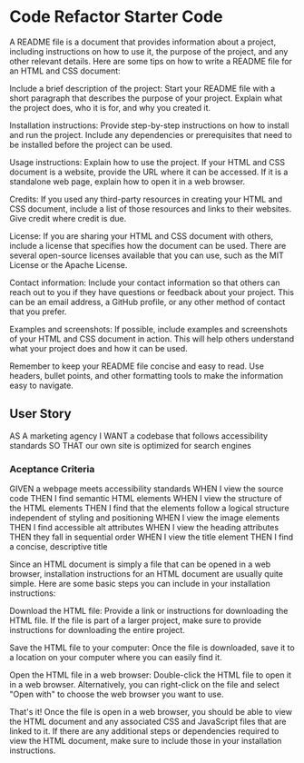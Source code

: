 # Code Refactor Starter Code

A README file is a document that provides information about a project, including instructions on how to use it, the purpose of the project, and any other relevant details. Here are some tips on how to write a README file for an HTML and CSS document:

Include a brief description of the project: Start your README file with a short paragraph that describes the purpose of your project. Explain what the project does, who it is for, and why you created it.

Installation instructions: Provide step-by-step instructions on how to install and run the project. Include any dependencies or prerequisites that need to be installed before the project can be used.

Usage instructions: Explain how to use the project. If your HTML and CSS document is a website, provide the URL where it can be accessed. If it is a standalone web page, explain how to open it in a web browser.

Credits: If you used any third-party resources in creating your HTML and CSS document, include a list of those resources and links to their websites. Give credit where credit is due.

License: If you are sharing your HTML and CSS document with others, include a license that specifies how the document can be used. There are several open-source licenses available that you can use, such as the MIT License or the Apache License.

Contact information: Include your contact information so that others can reach out to you if they have questions or feedback about your project. This can be an email address, a GitHub profile, or any other method of contact that you prefer.

Examples and screenshots: If possible, include examples and screenshots of your HTML and CSS document in action. This will help others understand what your project does and how it can be used.

Remember to keep your README file concise and easy to read. Use headers, bullet points, and other formatting tools to make the information easy to navigate.



## User Story
AS A marketing agency
I WANT a codebase that follows accessibility standards
SO THAT our own site is optimized for search engines

### Aceptance Criteria
GIVEN a webpage meets accessibility standards
WHEN I view the source code
THEN I find semantic HTML elements
WHEN I view the structure of the HTML elements
THEN I find that the elements follow a logical structure independent of styling and positioning
WHEN I view the image elements
THEN I find accessible alt attributes
WHEN I view the heading attributes
THEN they fall in sequential order
WHEN I view the title element
THEN I find a concise, descriptive title


Since an HTML document is simply a file that can be opened in a web browser, installation instructions for an HTML document are usually quite simple. Here are some basic steps you can include in your installation instructions:

Download the HTML file: Provide a link or instructions for downloading the HTML file. If the file is part of a larger project, make sure to provide instructions for downloading the entire project.

Save the HTML file to your computer: Once the file is downloaded, save it to a location on your computer where you can easily find it.

Open the HTML file in a web browser: Double-click the HTML file to open it in a web browser. Alternatively, you can right-click on the file and select "Open with" to choose the web browser you want to use.

That's it! Once the file is open in a web browser, you should be able to view the HTML document and any associated CSS and JavaScript files that are linked to it. If there are any additional steps or dependencies required to view the HTML document, make sure to include those in your installation instructions.



